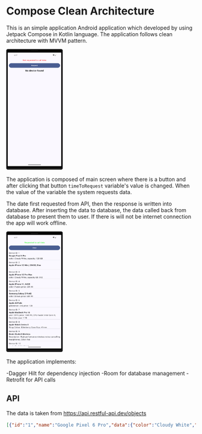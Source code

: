 # Compose Clean Architecture

This is an simple application Android application which developed by using Jetpack Compose in Kotlin language.
The application follows clean architecture with MVVM pattern.

<img src="./ss/1.png" alt="drawing" width="150" height="320"/>

The application is composed of main screen where there is a button and after clicking that button `timeToRequest` variable's
value is changed. When the value of the variable the system requests data.

The date first requested from API, then the response is written into database. After inserting the data to database, the data called back from database to present them to user.
If there is will not be internet connection the app will work offline.

<img src="./ss/2.png" alt="drawing" width="150" height="320"/>

The application implements:

-Dagger Hilt for dependency injection
-Room for database management
-Retrofit for API calls

## API

The data is taken from https://api.restful-api.dev/objects

```json
[{"id":"1","name":"Google Pixel 6 Pro","data":{"color":"Cloudy White","capacity":"128 GB"}},{"id":"2","name":"Apple iPhone 12 Mini, 256GB, Blue","data":null},{"id":"3","name":"Apple iPhone 12 Pro Max","data":{"color":"Cloudy White","capacity GB":512}},{"id":"4","name":"Apple iPhone 11, 64GB","data":{"price":389.99,"color":"Purple"}},{"id":"5","name":"Samsung Galaxy Z Fold2","data":{"price":689.99,"color":"Brown"}},{"id":"6","name":"Apple AirPods","data":{"generation":"3rd","price":120}},{"id":"7","name":"Apple MacBook Pro 16","data":{"year":2019,"price":1849.99,"CPU model":"Intel Core i9","Hard disk size":"1 TB"}},{"id":"8","name":"Apple Watch Series 8","data":{"Strap Colour":"Elderberry","Case Size":"41mm"}},{"id":"9","name":"Beats Studio3 Wireless","data":{"Color":"Red","Description":"High-performance wireless noise cancelling headphones"}},{"id":"10","name":"Apple iPad Mini 5th Gen","data":{"Capacity":"64 GB","Screen size":7.9}},{"id":"11","name":"Apple iPad Mini 5th Gen","data":{"Capacity":"254 GB","Screen size":7.9}},{"id":"12","name":"Apple iPad Air","data":{"Generation":"4th","Price":"419.99","Capacity":"64 GB"}},{"id":"13","name":"Apple iPad Air","data":{"Generation":"4th","Price":"519.99","Capacity":"256 GB"}}]
```
